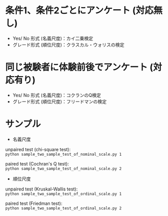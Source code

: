 # 条件1、条件2ごとにアンケート (対応無し)

- Yes/ No 形式 (名義尺度)：カイ二乗検定  
- グレード形式 (順位尺度)：クラスカル・ウォリスの検定    

# 同じ被験者に体験前後でアンケート (対応有り)

- Yes/ No 形式 (名義尺度)：コクランのQ検定  
- グレード形式 (順位尺度)：フリードマンの検定  

# サンプル

- 名義尺度

unpaired test (chi-square test):   
```python sample_two_sample_test_of_nominal_scale.py 1```

paired test (Cochran's Q test):  
```python sample_two_sample_test_of_nominal_scale.py 2```

- 順位尺度

unpaired test (Kruskal-Wallis test):  
```python sample_two_sample_test_of_ordinal_scale.py 1```

paired test (Friedman test):  
```python sample_two_sample_test_of_ordinal_scale.py 2```